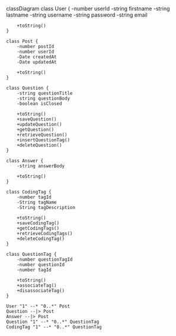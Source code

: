 classDiagram
class User {
-number userId
-string firstname
-string lastname
-string username
-string password
-string email

        +toString()
    }

    class Post {
        -number postId
        -number userId
        -Date createdAt
        -Date updatedAt

        +toString()
    }

    class Question {
        -string questionTitle
        -string questionBody
        -boolean isClosed

        +toString()
        +saveQuestion()
        +updateQuestion()
        +getQuestion()
        +retrieveQuestion()
        +insertQuestionTag()
        +deleteQuestion()
    }

    class Answer {
        -string answerBody

        +toString()
    }

    class CodingTag {
        -number tagId
        -String tagName
        -String tagDescription

        +toString()
        +saveCodingTag()
        +getCodingTags()
        +retrieveCodingTags()
        +deleteCodingTag()
    }

    class QuestionTag {
        -number questionTagId
        -number questionId
        -number tagId

        +toString()
        +associateTag()
        +disassociateTag()
    }

    User "1" --* "0..*" Post
    Question --|> Post
    Answer --|> Post
    Question "1" --* "0..*" QuestionTag
    CodingTag "1" --* "0..*" QuestionTag